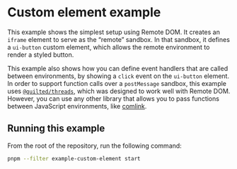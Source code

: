 # Custom element example

This example shows the simplest setup using Remote DOM. It creates an `iframe` element to serve as the “remote” sandbox. In that sandbox, it defines a `ui-button` custom element, which allows the remote environment to render a styled button.

This example also shows how you can define event handlers that are called between environments, by showing a `click` event on the `ui-button` element. In order to support function calls over a `postMessage` sandbox, this example uses [`@quilted/threads`](https://github.com/lemonmade/quilt/tree/main/packages/threads), which was designed to work well with Remote DOM. However, you can use any other library that allows you to pass functions between JavaScript environments, like [comlink](https://github.com/GoogleChromeLabs/comlink).

## Running this example

From the root of the repository, run the following command:

```bash
pnpm --filter example-custom-element start
```
